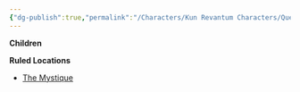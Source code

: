 ```yaml
---
{"dg-publish":true,"permalink":"/Characters/Kun Revantum Characters/Queen Trish/"}
---
```


**Children**

**Ruled Locations**

- [The Mystique](/w/ambr-yn-jacklerogue89/a/the-mystique-landmark)